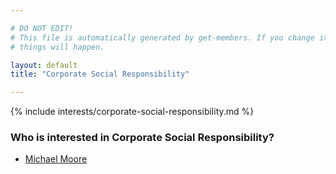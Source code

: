 ```yaml
---

# DO NOT EDIT!
# This file is automatically generated by get-members. If you change it, bad
# things will happen.

layout: default
title: "Corporate Social Responsibility"

---
```


{% include interests/corporate-social-responsibility.md %}

### Who is interested in Corporate Social Responsibility?


* [Michael Moore](members/michael-moore.html)
